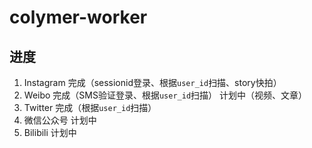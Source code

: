 # colymer-worker
## 进度
1. Instagram 完成（sessionid登录、根据`user_id`扫描、story快拍） 
2. Weibo 完成（SMS验证登录、根据`user_id`扫描） 计划中（视频、文章）
3. Twitter 完成（根据`user_id`扫描）
4. 微信公众号 计划中
5. Bilibili 计划中